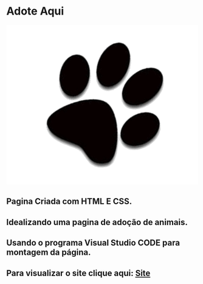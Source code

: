 # Adote Aqui 
![Logo](img/logo.png)

## Pagina Criada com HTML E CSS.
## Idealizando uma pagina de adoção de animais.

## Usando o programa Visual Studio CODE para montagem da página.
## Para visualizar o site clique aqui:   [Site](https://htmlpreview.github.io/?https://github.com/Luana-Developer/AdoteAqui/blob/main/adote-aqui.html)

